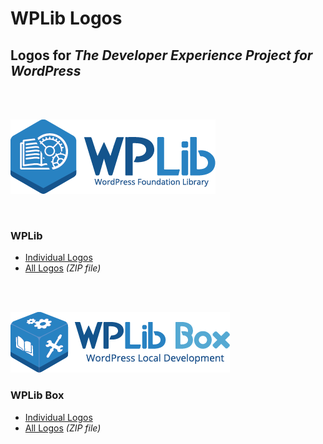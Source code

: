 # WPLib Logos 
## Logos for _The Developer Experience Project for WordPress_
<br>
<br>

![WPLib Logo](https://raw.githubusercontent.com/wplib/logos/master/wplib/wplib-logo-0.5x-horizontal.png)

<br>

### WPLib

- [Individual Logos](https://github.com/wplib/logos/tree/master/wplib)
- [All Logos](https://raw.githubusercontent.com/wplib/logos/master/zips/wplib-logos.zip) _(ZIP file)_
<br>
<br>


![WPLib Box Logo](https://raw.githubusercontent.com/wplib/logos/master/wplib-box/wplib-box-logo-0.5x-horizontal.png)
<br>
### WPLib Box

- [Individual Logos](https://github.com/wplib/logos/tree/master/wplib-box)
- [All Logos](https://raw.githubusercontent.com/wplib/logos/master/zips/wplib-box-logos.zip) _(ZIP file)_



